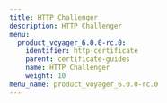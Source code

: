 ```yaml
---
title: HTTP Challenger
description: HTTP Challenger
menu:
  product_voyager_6.0.0-rc.0:
    identifier: http-certificate
    parent: certificate-guides
    name: HTTP Challenger
    weight: 10
menu_name: product_voyager_6.0.0-rc.0
---
```

